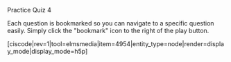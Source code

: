 Practice Quiz 4

Each question is bookmarked so you can navigate to a specific question easily. Simply click the "bookmark" icon to the right of the play button.

[ciscode|rev=1|tool=elmsmedia|item=4954|entity_type=node|render=display_mode|display_mode=h5p]